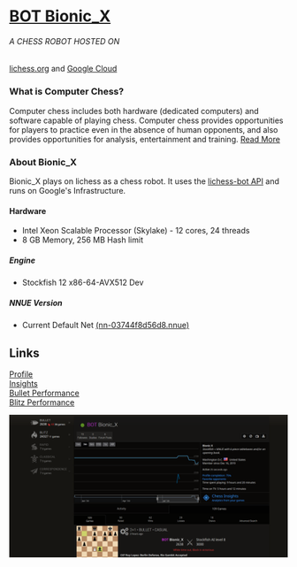 # [BOT Bionic_X](https://lichess.org/@/Bionic_X)
###### A CHESS ROBOT HOSTED ON 
<a href="https://lichess.org" _target="blank">lichess.org</a> and
<a href="https://cloud.google.com" _target="blank">Google Cloud</a>

### What is Computer Chess?
Computer chess includes both hardware (dedicated computers) and software capable of playing chess. Computer chess provides opportunities for players to practice even in the absence of human opponents, and also provides opportunities for analysis, entertainment and training. [Read More](https://en.wikipedia.org/wiki/Computer_chess)

### About Bionic_X
Bionic_X plays on lichess as a chess robot. It uses the [lichess-bot API](https://github.com/ShailChoksi/lichess-bot) and runs on Google's Infrastructure.

#### Hardware
* Intel Xeon Scalable Processor (Skylake) - 12 cores, 24 threads
* 8 GB Memory, 256 MB Hash limit

##### Engine
* Stockfish 12 x86-64-AVX512 Dev
##### NNUE Version
* Current Default Net [(nn-03744f8d56d8.nnue)](https://tests.stockfishchess.org/api/nn/nn-03744f8d56d8.nnue)

## Links
[Profile](https://lichess.org/@/Bionic_X) <br>
[Insights](https://lichess.org/insights/Bionic_X) <br>
[Bullet Performance](https://lichess.org/@/Bionic_X/perf/bullet) <br>
[Blitz Performance](https://lichess.org/@/Bionic_X/perf/blitz)

![Bionic_X](https://raw.githubusercontent.com/CalKK8/Bionic_X/master/Bionic_X.png)
